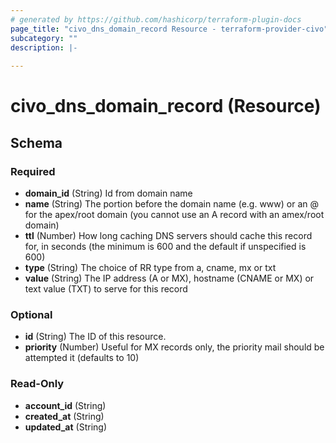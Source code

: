 ```yaml
---
# generated by https://github.com/hashicorp/terraform-plugin-docs
page_title: "civo_dns_domain_record Resource - terraform-provider-civo"
subcategory: ""
description: |-
  
---
```


# civo_dns_domain_record (Resource)





<!-- schema generated by tfplugindocs -->
## Schema

### Required

- **domain_id** (String) Id from domain name
- **name** (String) The portion before the domain name (e.g. www) or an @ for the apex/root domain (you cannot use an A record with an amex/root domain)
- **ttl** (Number) How long caching DNS servers should cache this record for, in seconds (the minimum is 600 and the default if unspecified is 600)
- **type** (String) The choice of RR type from a, cname, mx or txt
- **value** (String) The IP address (A or MX), hostname (CNAME or MX) or text value (TXT) to serve for this record

### Optional

- **id** (String) The ID of this resource.
- **priority** (Number) Useful for MX records only, the priority mail should be attempted it (defaults to 10)

### Read-Only

- **account_id** (String)
- **created_at** (String)
- **updated_at** (String)


